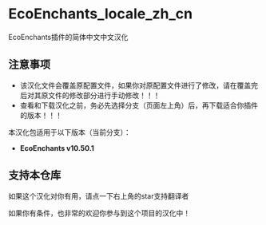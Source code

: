 # EcoEnchants_locale_zh_cn

EcoEnchants插件的简体中文中文汉化

## 注意事项

- 该汉化文件会覆盖原配置文件，如果你对原配置文件进行了修改，请在覆盖完后对其原文件的修改部分进行手动修改！！！
- 查看和下载汉化之前，务必先选择分支（页面左上角）后，再下载适合你插件的版本！！！

本汉化包适用于以下版本（当前分支）：

- **EcoEnchants v10.50.1**

## 支持本仓库

如果这个汉化对你有用，请点一下右上角的star支持翻译者

如果你有条件，也非常的欢迎你参与到这个项目的汉化中！
